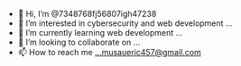 - 👋 Hi, I’m @7348768fj56807igh47238
- 👀 I’m interested in cybersecurity  and web development ...
- 🌱 I’m currently learning  web development ...
- 💞️ I’m looking to collaborate on ...
- 📫 How to reach me ...musaueric457@gmail.com

<!---
7348768fj56807igh47238/7348768fj56807igh47238 is a ✨ special ✨ repository because its `README.md` (this file) appears on your GitHub profile.
You can click the Preview link to take a look at your changes.
--->
